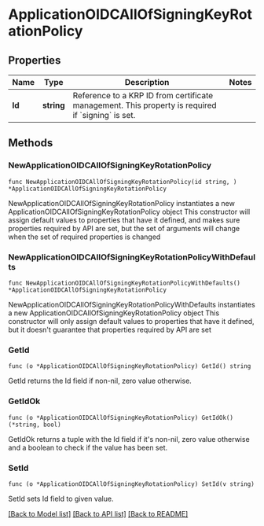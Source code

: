 # ApplicationOIDCAllOfSigningKeyRotationPolicy

## Properties

Name | Type | Description | Notes
------------ | ------------- | ------------- | -------------
**Id** | **string** | Reference to a KRP ID from certificate management. This property is required if &#x60;signing&#x60; is set. | 

## Methods

### NewApplicationOIDCAllOfSigningKeyRotationPolicy

`func NewApplicationOIDCAllOfSigningKeyRotationPolicy(id string, ) *ApplicationOIDCAllOfSigningKeyRotationPolicy`

NewApplicationOIDCAllOfSigningKeyRotationPolicy instantiates a new ApplicationOIDCAllOfSigningKeyRotationPolicy object
This constructor will assign default values to properties that have it defined,
and makes sure properties required by API are set, but the set of arguments
will change when the set of required properties is changed

### NewApplicationOIDCAllOfSigningKeyRotationPolicyWithDefaults

`func NewApplicationOIDCAllOfSigningKeyRotationPolicyWithDefaults() *ApplicationOIDCAllOfSigningKeyRotationPolicy`

NewApplicationOIDCAllOfSigningKeyRotationPolicyWithDefaults instantiates a new ApplicationOIDCAllOfSigningKeyRotationPolicy object
This constructor will only assign default values to properties that have it defined,
but it doesn't guarantee that properties required by API are set

### GetId

`func (o *ApplicationOIDCAllOfSigningKeyRotationPolicy) GetId() string`

GetId returns the Id field if non-nil, zero value otherwise.

### GetIdOk

`func (o *ApplicationOIDCAllOfSigningKeyRotationPolicy) GetIdOk() (*string, bool)`

GetIdOk returns a tuple with the Id field if it's non-nil, zero value otherwise
and a boolean to check if the value has been set.

### SetId

`func (o *ApplicationOIDCAllOfSigningKeyRotationPolicy) SetId(v string)`

SetId sets Id field to given value.



[[Back to Model list]](../README.md#documentation-for-models) [[Back to API list]](../README.md#documentation-for-api-endpoints) [[Back to README]](../README.md)


